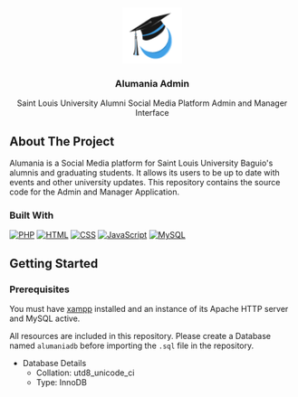 <a id="readme-top"></a>

<!-- PROJECT LOGO -->
<br />
<div align="center">
  <a href="https://github.com/github_username/repo_name">
    <img src="admin/res/Alumania_logo.png" alt="Logo" width="106" height="98">
  </a>

<h3 align="center">Alumania Admin</h3>

  <p align="center">
    Saint Louis University Alumni Social Media Platform Admin and Manager Interface
  </p>
</div>



<!-- ABOUT THE PROJECT -->
## About The Project

Alumania is a Social Media platform for Saint Louis University Baguio's alumnis and graduating students. It allows its users to be up to date with events and other university updates. This repository contains the source code for the Admin and Manager Application.




### Built With

[![PHP][PHP-logo]][PHP-url] [![HTML][HTML-logo]][HTML-url] [![CSS][CSS-logo]][CSS-url] [![JavaScript][JS-logo]][JS-url] [![MySQL][MYSQL-logo]][MYSQL-url]




<!-- GETTING STARTED -->
## Getting Started

### Prerequisites

You must have [xampp](https://nodejs.org/dist/v22.11.0/node-v22.11.0-x64.msi) installed and an instance of its Apache HTTP server and MySQL active.

All resources are included in this repository. Please create a Database named `alumaniadb` before importing the `.sql` file in the repository.

* Database Details
  - Collation: utd8_unicode_ci
  - Type: InnoDB



<!-- MARKDOWN LINKS & IMAGES -->
[PHP-logo]: https://img.shields.io/badge/php-777BB4?style=for-the-badge&logo=php&logoColor=white
[PHP-url]: https://www.php.net/
[HTML-logo]: https://img.shields.io/badge/html-E34F26?style=for-the-badge&logo=html5&logoColor=white
[HTML-url]: https://developer.mozilla.org/en-US/docs/Web/HTML
[CSS-logo]: https://img.shields.io/badge/css-1572B6?style=for-the-badge&logo=css3&logoColor=white
[CSS-url]: https://developer.mozilla.org/en-US/docs/Web/CSS
[JS-logo]: https://img.shields.io/badge/javascript-F7DF1E?style=for-the-badge&logo=javascript&logoColor=white
[JS-url]: https://developer.mozilla.org/en-US/docs/Web/JavaScript
[MYSQL-logo]: https://img.shields.io/badge/MySQL-4479A1?style=for-the-badge&logo=mysql&logoColor=white
[MYSQL-url]: https://www.mysql.com/


